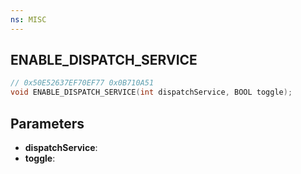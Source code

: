 ```yaml
---
ns: MISC
---
```

## ENABLE_DISPATCH_SERVICE

```c
// 0x50E52637EF70EF77 0x0B710A51
void ENABLE_DISPATCH_SERVICE(int dispatchService, BOOL toggle);
```

## Parameters
* **dispatchService**:
* **toggle**:
